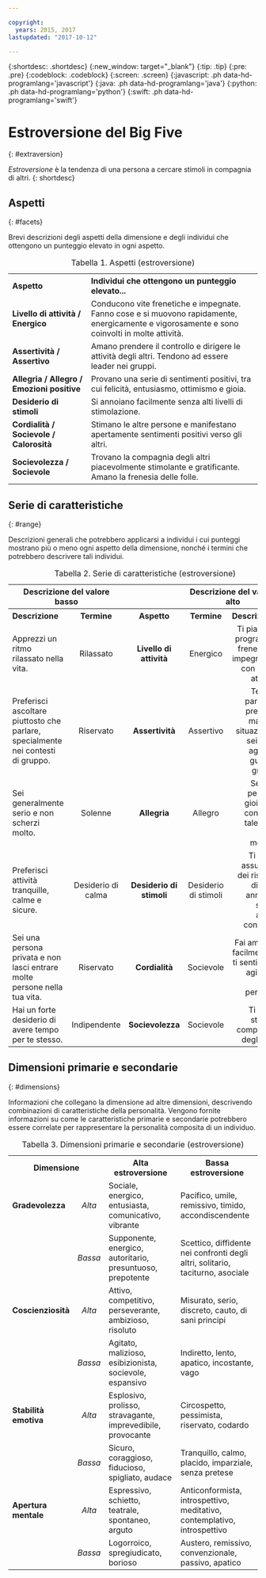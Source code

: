 ```yaml
---

copyright:
  years: 2015, 2017
lastupdated: "2017-10-12"

---
```


{:shortdesc: .shortdesc}
{:new_window: target="_blank"}
{:tip: .tip}
{:pre: .pre}
{:codeblock: .codeblock}
{:screen: .screen}
{:javascript: .ph data-hd-programlang='javascript'}
{:java: .ph data-hd-programlang='java'}
{:python: .ph data-hd-programlang='python'}
{:swift: .ph data-hd-programlang='swift'}

# Estroversione del Big Five
{: #extraversion}

*Estroversione* è la tendenza di una persona
              a cercare stimoli in compagnia di altri.
{: shortdesc}

## Aspetti
{: #facets}

Brevi descrizioni degli aspetti della dimensione e degli individui che ottengono un punteggio elevato in ogni aspetto.

<table>
  <caption>Tabella 1. Aspetti (estroversione)</caption>
  <tr>
    <th style="text-align:left">Aspetto</th>
    <th style="text-align:left">Individui che ottengono un punteggio elevato...</th>
  </tr>
  <tr>
    <td><strong>Livello di attività / Energico</strong></td>
    <td>Conducono vite frenetiche e impegnate. Fanno cose e si muovono rapidamente,
    energicamente e vigorosamente e sono coinvolti in molte attività.</td>
  </tr>
  <tr>
    <td><strong>Assertività / Assertivo</strong></td>
    <td>Amano prendere il controllo e dirigere le attività degli altri. Tendono ad essere
    leader nei gruppi.</td>
  </tr>
  <tr>
    <td><strong>Allegria / Allegro / Emozioni positive</strong></td>
    <td>Provano una serie di sentimenti positivi, tra cui felicità, entusiasmo,
    ottimismo e gioia.</td>
  </tr>
  <tr>
    <td><strong>Desiderio di stimoli</strong></td>
    <td>Si annoiano facilmente senza alti livelli di stimolazione.</td>
  </tr>
  <tr>
    <td><strong>Cordialità / Socievole / Calorosità</strong></td>
    <td>Stimano le altre persone e manifestano apertamente sentimenti positivi
    verso gli altri.</td>
  </tr>
  <tr>
    <td><strong>Socievolezza / Socievole</strong></td>
    <td>Trovano la compagnia degli altri piacevolmente stimolante e gratificante.
    Amano la frenesia delle folle.</td>
  </tr>
</table>

## Serie di caratteristiche
{: #range}

Descrizioni generali che potrebbero applicarsi a individui i cui punteggi mostrano più o meno ogni aspetto della dimensione, nonché i termini che potrebbero descrivere tali individui.

<table>
  <caption>Tabella 2. Serie di caratteristiche (estroversione)</caption>
  <tr>
    <th colspan="2" style="text-align:center">Descrizione del valore basso</th>
    <th></th>
    <th colspan="2" style="text-align:center">Descrizione del valore alto</th>
  </tr>
  <tr>
    <th style="text-align:left; width:23%">Descrizione</th>
    <th style="text-align:center; width:16%">Termine</th>
    <th style="text-align:center; width:16%">Aspetto</th>
    <th style="text-align:center; width:16%">Termine</th>
    <th style="text-align:right">Descrizione</th>
  </tr>
  <tr>
    <td style="text-align:left">Apprezzi un ritmo rilassato nella vita.</td>
    <td style="text-align:center">Rilassato</td>
    <td style="text-align:center"><strong>Livello di attività</strong></td>
    <td style="text-align:center">Energico</td>
    <td style="text-align:right">Ti piace un programma frenetico e impegnativo con molte attività.</td>
  </tr>
  <tr>
    <td style="text-align:left">Preferisci ascoltare piuttosto che parlare, specialmente nei contesti di gruppo.</td>
    <td style="text-align:center">Riservato</td>
    <td style="text-align:center"><strong>Assertività</strong></td>
    <td style="text-align:center">Assertivo</td>
    <td style="text-align:right">Tendi a parlare e prendi in mano le situazioni e sei a tuo agio nel guidare gruppi.</td>
  </tr>
  <tr>
    <td style="text-align:left">Sei generalmente serio e non scherzi molto.</td>
    <td style="text-align:center">Solenne</td>
    <td style="text-align:center"><strong>Allegria</strong></td>
    <td style="text-align:center">Allegro</td>
    <td style="text-align:right">Sei una persona gioiosa e condividi tale gioia con il mondo.</td>
  </tr>
  <tr>
    <td style="text-align:left">Preferisci attività tranquille, calme e sicure.</td>
    <td style="text-align:center">Desiderio di calma</td>
    <td style="text-align:center"><strong>Desiderio di stimoli</strong></td>
    <td style="text-align:center">Desiderio di stimoli</td>
    <td style="text-align:right">Ti piace assumerti dei rischi e di senti annoiato senza azioni continue.</td>
  </tr>
  <tr>
    <td style="text-align:left">Sei una persona privata e non lasci entrare molte persone nella tua vita.</td>
    <td style="text-align:center">Riservato</td>
    <td style="text-align:center"><strong>Cordialità</strong></td>
    <td style="text-align:center">Socievole</td>
    <td style="text-align:right">Fai amicizia facilmente e ti senti a tuo agio con altre persone.</td>
  </tr>
  <tr>
    <td style="text-align:left">Hai un forte desiderio di avere tempo per te stesso.</td>
    <td style="text-align:center">Indipendente</td>
    <td style="text-align:center"><strong>Socievolezza</strong></td>
    <td style="text-align:center">Socievole</td>
    <td style="text-align:right">Ti piace stare in compagnia degli altri.</td>
  </tr>
</table>

## Dimensioni primarie e secondarie
{: #dimensions}

Informazioni che collegano la dimensione ad altre dimensioni, descrivendo combinazioni di caratteristiche della personalità. Vengono fornite informazioni su come le caratteristiche primarie e secondarie potrebbero essere correlate per rappresentare la personalità composita di un individuo.

<table>
  <caption>Tabella 3. Dimensioni primarie e secondarie (estroversione)</caption>
  <tr>
    <th colspan="2" style="width:30%">Dimensione</th>
    <th style="width:35%">Alta estroversione</th>
    <th style="width:35%">Bassa estroversione</th>
  </tr>
  <tr>
    <td style="text-align:left"><strong>Gradevolezza</strong></td>
    <td style="text-align:center"><em>Alta</em></td>
    <td>Sociale, energico, entusiasta, comunicativo, vibrante</td>
    <td>Pacifico, umile, remissivo, timido, accondiscendente</td>
  </tr>
  <tr>
    <td></td>
    <td style="text-align:center"><em>Bassa</em></td>
    <td>Supponente, energico, autoritario, presuntuoso, prepotente</td>
    <td>Scettico, diffidente nei confronti degli altri, solitario, taciturno, asociale</td>
  </tr>
  <tr>
    <td style="text-align:left"><strong>Coscienziosità</strong></td>
    <td style="text-align:center"><em>Alta</em></td>
    <td>Attivo, competitivo, perseverante, ambizioso, risoluto</td>
    <td>Misurato, serio, discreto, cauto, di sani principi</td>
  </tr>
  <tr>
    <td></td>
    <td style="text-align:center"><em>Bassa</em></td>
    <td>Agitato, malizioso, esibizionista, socievole, espansivo</td>
    <td>Indiretto, lento, apatico, incostante, vago</td>
  </tr>
  <tr>
    <td style="text-align:left"><strong>Stabilità emotiva</strong></td>
    <td style="text-align:center"><em>Alta</em></td>
    <td>Esplosivo, prolisso, stravagante, imprevedibile, provocante</td>
    <td>Circospetto, pessimista, riservato, codardo</td>
  </tr>
  <tr>
    <td></td>
    <td style="text-align:center"><em>Bassa</em></td>
    <td>Sicuro, coraggioso, fiducioso, spigliato, audace</td>
    <td>Tranquillo, calmo, placido, imparziale, senza pretese</td>
  </tr>
  <tr>
    <td style="text-align:left"><strong>Apertura mentale</strong></td>
    <td style="text-align:center"><em>Alta</em></td>
    <td>Espressivo, schietto, teatrale, spontaneo, arguto</td>
    <td>Anticonformista, introspettivo, meditativo, contemplativo, introspettivo</td>
  </tr>
  <tr>
    <td></td>
    <td style="text-align:center"><em>Bassa</em></td>
    <td>Logorroico, spregiudicato, borioso</td>
    <td>Austero, remissivo, convenzionale, passivo, apatico</td>
  </tr>
</table>
